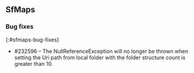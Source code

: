 ## SfMaps

### Bug fixes
{:#sfmaps-bug-fixes}

* \#232596 – The NullReferenceException will no longer be thrown when setting the Uri path from local folder with the folder structure count is greater than 10.

